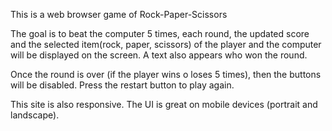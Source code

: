 This is a web browser game of Rock-Paper-Scissors

The goal is to beat the computer 5 times, each round, the updated score and the selected item(rock, paper, scissors) of the player and the computer will be displayed on the screen. A text also appears who won the round.

Once the round is over (if the player wins o loses 5 times), then the buttons will be disabled. Press the restart button to play again.

This site is also responsive. The UI is great on mobile devices (portrait and landscape).